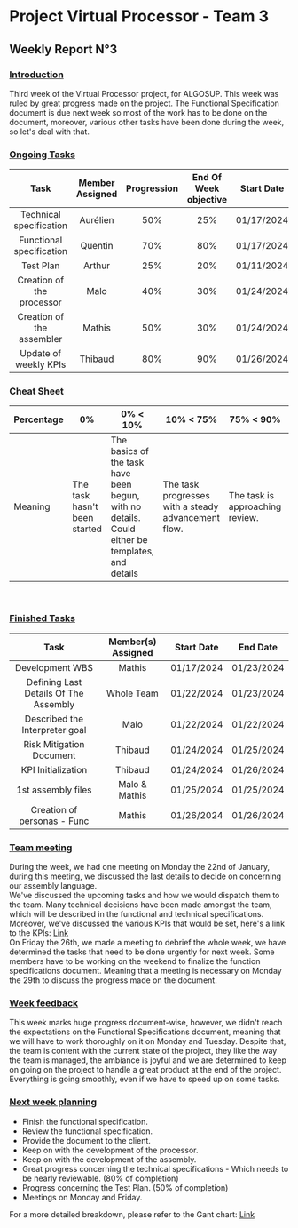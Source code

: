 # Project Virtual Processor - Team 3  

## Weekly Report N°3

### <u> Introduction </u>

Third week of the Virtual Processor project, for ALGOSUP. This week was ruled by great progress made on the project. The Functional Specification document is due next week so most of the work has to be done on the document, moreover, various other tasks have been done during the week, so let's deal with that.

### <u> Ongoing Tasks</u>

|           Task            | Member Assigned | Progression | End Of Week objective | Start Date |
| :-----------------------: | :-------------: | :---------: | :-------------------: | :--------: |
|  Technical specification  |    Aurélien     |     50%     |          25%          | 01/17/2024 |
| Functional specification  |     Quentin     |     70%     |          80%          | 01/17/2024 |
|         Test Plan         |     Arthur      |     25%     |          20%          | 01/11/2024 |
| Creation of the processor |      Malo       |     40%     |          30%          | 01/24/2024 |
| Creation of the assembler |     Mathis      |     50%     |          30%          | 01/24/2024 |
|   Update of weekly KPIs   |     Thibaud     |     80%     |          90%          | 01/26/2024 |

### Cheat Sheet

| Percentage | 0%                           | 0% < 10%                                                                                         | 10% < 75%                                           | 75% < 90%                       | 90% < 99%                       | 100%                           |
| ---------- | ---------------------------- | ------------------------------------------------------------------------------------------------ | --------------------------------------------------- | ------------------------------- | ------------------------------- | ------------------------------ |
| Meaning    | The task hasn't been started | The basics of the task have been begun, with no details. Could either be templates, and  details | The task progresses with a steady advancement flow. | The task is approaching review. | The task is pending for review. | The task is done and included. |

<br>

### <u>Finished Tasks</u>

|                 Task                  | Member(s) Assigned | Start Date |  End Date  |
| :-----------------------------------: | :----------------: | :--------: | :--------: |
|            Development WBS            |       Mathis       | 01/17/2024 | 01/23/2024 |
| Defining Last Details Of The Assembly |     Whole Team     | 01/22/2024 | 01/23/2024 |
|    Described the Interpreter goal     |        Malo        | 01/22/2024 | 01/22/2024 |
|       Risk Mitigation Document        |      Thibaud       | 01/24/2024 | 01/25/2024 |
|          KPI Initialization           |      Thibaud       | 01/24/2024 | 01/26/2024 |
|          1st assembly files           |   Malo & Mathis    | 01/25/2024 | 01/25/2024 |
|      Creation of personas - Func      |       Mathis       | 01/26/2024 | 01/26/2024 |

### <u>Team meeting</u>

During the week, we had one meeting on Monday the 22nd of January, during this meeting, we discussed the last details to decide on concerning our assembly language.  
We've discussed the upcoming tasks and how we would dispatch them to the team.
Many technical decisions have been made amongst the team, which will be described in the functional and technical specifications.  
Moreover, we've discussed the various KPIs that would be set, here's a link to the KPIs: [Link](https://docs.google.com/spreadsheets/d/1_e3KZmQ_rL7N9RfHELOPWwakPeHL5rIRIHAhU5QM1bc/edit#gid=704615476)  
On Friday the 26th, we made a meeting to debrief the whole week, we have determined the tasks that need to be done urgently for next week. Some members have to be working on the weekend to finalize the function specifications document. Meaning that a meeting is necessary on Monday the 29th to discuss the progress made on the document.

### <u>Week feedback</u>

This week marks huge progress document-wise, however, we didn't reach the expectations on the Functional Specifications document, meaning that we will have to work thoroughly on it on Monday and Tuesday.
Despite that, the team is content with the current state of the project, they like the way the team is managed, the ambiance is joyful and we are determined to keep on going on the project to handle a great product at the end of the project. Everything is going smoothly, even if we have to speed up on some tasks.

### <u>Next week planning </u>

- Finish the functional specification.
- Review the functional specification.
- Provide the document to the client.
- Keep on with the development of the processor.
- Keep on with the development of the assembly.
- Great progress concerning the technical specifications - Which needs to be nearly reviewable. (80% of completion)
- Progress concerning the Test Plan. (50% of completion)
- Meetings on Monday and Friday.

For a more detailed breakdown, please refer to the Gant chart: [Link](https://github.com/orgs/algosup/projects/20/views/4)
